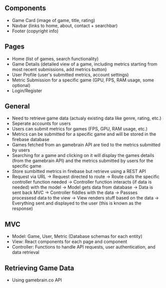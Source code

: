 ## Components

- Game Card (image of game, title, rating)
- Navbar (links to home, about, contact + searchbar)
- Footer (copyright info)

## Pages

- Home (list of games, search functionality)
- Game Details (detailed view of a game, including metrics starting from most recent submissions, add metrics button)
- User Profile (user's submitted metrics, account settings)
- Metric Submission for a specific game (GPU, FPS, RAM usage, some optional)
- Login/Register

## General

- Need to retrieve game data (actualy existing data like genre, rating, etc.)
- Seperate accounts for users
- Users can submit metrics for games (FPS, GPU, RAM usage, etc.)
- Metrics can be submitted for a specific game and will be stored in the firebase database
- Games fetched from an gamebrain API are tied to the metrics submitted by users
- Searching for a game and clicking on it will display the games details (from the gamebrain API) and the metrics submitted by users for the specific game
- Store sumbitted metrics in firebase but retrieve using a REST API
- Request via URL -> Request directed to route -> Route calls the specific controller function needed -> Controller function interacts (if data is needed) with the model -> Model gets data from database -> Data is sent back MVC -> Controller fiddles with the data -> Passses processesd data to the view -> View renders stuff based on the data -> Everything sent and displayed to the user (this is known as the response)

## MVC

- Model: Game, User, Metric (Database schemas for each entity)
- View: React components for each page and component
- Controller: Functions to handle API requests, user authentication, and data retrieval

## Retrieving Game Data

- Using gamebrain.co API

<!-- - Use IGDB (https://api-docs.igdb.com/#wrappers)
- Use Apicalypse Node JS wrapper (https://github.com/igdb/node-apicalypse)
- Check the Postman collection to see how to use the API and what data is available (https://www.postman.com/aceprosports/workspace/public/collection/18853756-4367eb1d-3f6b-41ee-96cb-3ccb3d094a5c) -->
